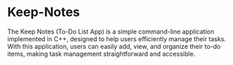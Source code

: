 # Keep-Notes
The Keep Notes (To-Do List App) is a simple command-line application implemented in C++, designed to help users efficiently manage their tasks. With this application, users can easily add, view, and organize their to-do items, making task management straightforward and accessible.
